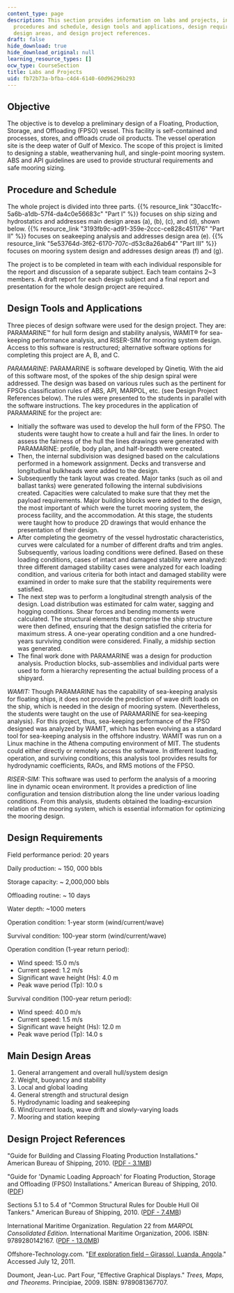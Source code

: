 ```yaml
---
content_type: page
description: This section provides information on labs and projects, including objectives,
  procedures and schedule, design tools and applications, design requirements, main
  design areas, and design project references.
draft: false
hide_download: true
hide_download_original: null
learning_resource_types: []
ocw_type: CourseSection
title: Labs and Projects
uid: fb72b73a-bfba-c4d4-6140-60d96296b293
---
```

## Objective

The objective is to develop a preliminary design of a Floating, Production, Storage, and Offloading (FPSO) vessel. This facility is self-contained and processes, stores, and offloads crude oil products. The vessel operation site is the deep water of Gulf of Mexico. The scope of this project is limited to designing a stable, weathervaning hull, and single-point mooring system. ABS and API guidelines are used to provide structural requirements and safe mooring sizing.

## Procedure and Schedule

The whole project is divided into three parts. {{% resource_link "30acc1fc-5a6b-a1db-57f4-da4c0e56683c" "Part I" %}} focuses on ship sizing and hydrostatics and addresses main design areas (a), (b), (c), and (d), shown below. {{% resource_link "3193fb9c-ad91-359e-2ccc-ce828c451176" "Part II" %}} focuses on seakeeping analysis and addresses design area (e). {{% resource_link "5e53764d-3f62-6170-707c-d53c8a26ab64" "Part III" %}} focuses on mooring system design and addresses design areas (f) and (g).

The project is to be completed in team with each individual responsible for the report and discussion of a separate subject. Each team contains 2~3 members. A draft report for each design subject and a final report and presentation for the whole design project are required.

## Design Tools and Applications

Three pieces of design software were used for the design project. They are: PARAMARINE™ for hull form design and stability analysis, WAMIT® for sea-keeping performance analysis, and RISER-SIM for mooring system design. Access to this software is restructured; alternative software options for completing this project are A, B, and C.

*PARAMARINE*: PARAMARINE is software developed by Qinetiq. With the aid of this software most, of the spokes of the ship design spiral were addressed. The design was based on various rules such as the pertinent for FPSOs classification rules of ABS, API, MARPOL, etc. (see Design Project References below). The rules were presented to the students in parallel with the software instructions. The key procedures in the application of PARAMARINE for the project are:

- Initially the software was used to develop the hull form of the FPSO. The students were taught how to create a hull and fair the lines. In order to assess the fairness of the hull the lines drawings were generated with PARAMARINE: profile, body plan, and half-breadth were created.
- Then, the internal subdivision was designed based on the calculations performed in a homework assignment. Decks and transverse and longitudinal bulkheads were added to the design.
- Subsequently the tank layout was created. Major tanks (such as oil and ballast tanks) were generated following the internal subdivisions created. Capacities were calculated to make sure that they met the payload requirements. Major building blocks were added to the design, the most important of which were the turret mooring system, the process facility, and the accommodation. At this stage, the students were taught how to produce 2D drawings that would enhance the presentation of their design.
- After completing the geometry of the vessel hydrostatic characteristics, curves were calculated for a number of different drafts and trim angles. Subsequently, various loading conditions were defined. Based on these loading conditions, cases of intact and damaged stability were analyzed: three different damaged stability cases were analyzed for each loading condition, and various criteria for both intact and damaged stability were examined in order to make sure that the stability requirements were satisfied.
- The next step was to perform a longitudinal strength analysis of the design. Load distribution was estimated for calm water, sagging and hogging conditions. Shear forces and bending moments were calculated. The structural elements that comprise the ship structure were then defined, ensuring that the design satisfied the criteria for maximum stress. A one-year operating condition and a one hundred-years surviving condition were considered. Finally, a midship section was generated.
- The final work done with PARAMARINE was a design for production analysis. Production blocks, sub-assemblies and individual parts were used to form a hierarchy representing the actual building process of a shipyard.

*WAMIT:* Though PARAMARINE has the capability of sea-keeping analysis for floating ships, it does not provide the prediction of wave drift loads on the ship, which is needed in the design of mooring system. (Nevertheless, the students were taught on the use of PARAMARINE for sea-keeping analysis). For this project, thus, sea-keeping performance of the FPSO designed was analyzed by WAMIT, which has been evolving as a standard tool for sea-keeping analysis in the offshore industry. WAMIT was run on a Linux machine in the Athena computing environment of MIT. The students could either directly or remotely access the software. In different loading, operation, and surviving conditions, this analysis tool provides results for hydrodynamic coefficients, RAOs, and RMS motions of the FPSO.

*RISER-SIM:* This software was used to perform the analysis of a mooring line in dynamic ocean environment. It provides a prediction of line configuration and tension distribution along the line under various loading conditions. From this analysis, students obtained the loading-excursion relation of the mooring system, which is essential information for optimizing the mooring design.

## Design Requirements

Field performance period: 20 years

Daily production: ~ 150, 000 bbls

Storage capacity: ~ 2,000,000 bbls

Offloading routine: ~ 10 days

Water depth: ~1000 meters

Operation condition: 1-year storm (wind/current/wave)

Survival condition: 100-year storm (wind/current/wave)

Operation condition (1-year return period):

- Wind speed: 15.0 m/s
- Current speed: 1.2 m/s
- Significant wave height (Hs): 4.0 m
- Peak wave period (Tp): 10.0 s

Survival condition (100-year return period):

- Wind speed: 40.0 m/s
- Current speed: 1.5 m/s
- Significant wave height (Hs): 12.0 m
- Peak wave period (Tp): 14.0 s

## Main Design Areas

1. General arrangement and overall hull/system design
2. Weight, buoyancy and stability
3. Local and global loading
4. General strength and structural design
5. Hydrodynamic loading and seakeeping
6. Wind/current loads, wave drift and slowly-varying loads
7. Mooring and station keeping

## Design Project References

"Guide for Building and Classing Floating Production Installations." American Bureau of Shipping, 2010. ([PDF - 3.1MB](http://www.eagle.org/eagleExternalPortalWEB/ShowProperty/BEA%20Repository/Rules&Guides/Current/82_FloatingProductionInstallations/Pub82_FPI_Guide))

"Guide for 'Dynamic Loading Approach' for Floating Production, Storage and Offloading (FPSO) Installations." American Bureau of Shipping, 2010. ([PDF](http://www.eagle.org/eagleExternalPortalWEB/ShowProperty/BEA%20Repository/Rules&Guides/Current/101_SafeHullDLAforFPSOSystems/Pub101_FPSO_DLA))

Sections 5.1 to 5.4 of "Common Structural Rules for Double Hull Oil Tankers." American Bureau of Shipping, 2010. ([PDF - 7.4MB](http://www.eagle.org/eagleExternalPortalWEB/ShowProperty/BEA%20Repository/Rules&Guides/Current/2_SVR_2011/part5acsrtanker2010))

International Maritime Organization. Regulation 22 from *MARPOL Consolidated Edition*. International Maritime Organization, 2006. ISBN: 9789280142167. ([PDF - 13.0MB](https://www.amazon.com/Marpol-Consolidated-International-Maritime-Organization/dp/928014216X))

Offshore-Technology.com. "[Elf exploration field – Girassol, Luanda, Angola](http://www.offshore-technology.com/projects/girassol/)." Accessed July 12, 2011.

Doumont, Jean-Luc. Part Four, "Effective Graphical Displays." *Trees, Maps, and Theorems*. Principiae, 2009. ISBN: 9789081367707.